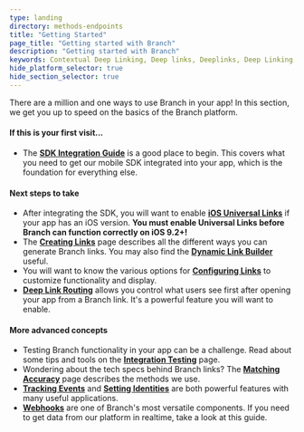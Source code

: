```yaml
---
type: landing
directory: methods-endpoints
title: "Getting Started"
page_title: "Getting started with Branch"
description: "Getting started with Branch"
keywords: Contextual Deep Linking, Deep links, Deeplinks, Deep Linking, Deeplinking, Deferred Deep Linking, Deferred Deeplinking, Google App Indexing, Google App Invites, Apple Universal Links, Android App Links, Apple Spotlight Search, Facebook App Links, AppLinks, Deepviews, Deep views, Dashboard, iOS9
hide_platform_selector: true
hide_section_selector: true
---
```


There are a million and one ways to use Branch in your app! In this section, we get you up to speed on the basics of the Branch platform.

#### If this is your first visit...
- The **[SDK Integration Guide](sdk-integration-guide)** is a good place to begin. This covers what you need to get our mobile SDK integrated into your app, which is the foundation for everything else.

#### Next steps to take
- After integrating the SDK, you will want to enable **[iOS Universal Links](universal-app-links)** if your app has an iOS version. **You must enable Universal Links before Branch can function correctly on iOS 9.2+!**
- The **[Creating Links](creating-links)** page describes all the different ways you can generate Branch links. You may also find the **[Dynamic Link Builder](dynamic-link-builder)** useful.
- You will want to know the various options for **[Configuring Links](configuring-links)** to customize functionality and display.
- **[Deep Link Routing](deep-link-routing)** allows you control what users see first after opening your app from a Branch link. It's a powerful feature you will want to enable.

#### More advanced concepts
- Testing Branch functionality in your app can be a challenge. Read about some tips and tools on the **[Integration Testing](integration-testing)** page.
- Wondering about the tech specs behind Branch links? The **[Matching Accuracy](matching-accuracy)** page describes the methods we use.
- **[Tracking Events](tracking-events)** and **[Setting Identities](setting-identities)** are both powerful features with many useful applications.
- **[Webhooks](webhooks)** are one of Branch's most versatile components. If you need to get data from our platform in realtime, take a look at this guide.